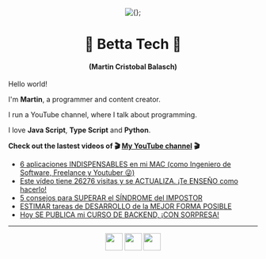 <!-- Title and short presentation -->
<p align="center"><img alt="{};" src="https://yt3.ggpht.com/a/AATXAJwgLOMFmMyOY3EJbb0lkf3lynGR_1r6A6QL78ZY=s88-c-k-c0x00ffffff-no-rj"></p>
<h1 align="center">🤘 Betta Tech 🤘</h1>
<h4 align="center">(Martin Cristobal Balasch)</h4>

<!-- small paragraphs -->
Hello world!

I'm **Martin**, a programmer and content creator.

I run a YouTube channel, where I talk about programming.

I love **Java Script**, **Type Script** and **Python**.

**Check out the lastest videos of 🎬 [My YouTube channel](https://youtube.com/c/BettaTech) 🎬**
<!-- YouTube workflow implementation using this repository: https://github.com/gautamkrishnar/blog-post-workflow -->

<!-- YOUTUBE:START -->
- [6 aplicaciones INDISPENSABLES en mi MAC (como Ingeniero de Software, Freelance y Youtuber 😜)](https://www.youtube.com/watch?v=nJCI1REBYhQ)
- [Este vídeo tiene 26276 visitas y se ACTUALIZA. ¡Te ENSEÑO como hacerlo!](https://www.youtube.com/watch?v=Iq1LwfkvRS8)
- [5 consejos para SUPERAR el SÍNDROME del IMPOSTOR](https://www.youtube.com/watch?v=9yo_EJxfdFg)
- [ESTIMAR tareas de DESARROLLO de la MEJOR FORMA POSIBLE](https://www.youtube.com/watch?v=qTz4tnGSPGg)
- [Hoy SE PUBLICA mi CURSO DE BACKEND, ¡CON SORPRESA!](https://www.youtube.com/watch?v=6UoNBwr6dAU)
<!-- YOUTUBE:END -->

---
 
<!-- Social media icons section -->
<p align="center">
  <a href="https://twitter.com/bettatech"><img src="https://www.flaticon.es/svg/static/icons/svg/733/733579.svg" width="35px"></a>
  <a href="https://www.youtube.com/c/BettaTech"><img src="https://www.flaticon.es/svg/static/icons/svg/1384/1384060.svg" width="35px"></a>
  <a href="https://instagram.com/betta_tech"><img src="https://www.flaticon.es/svg/static/icons/svg/733/733558.svg" width="35px"></a>
</p>

<!-- Thanks to https:flaticon.es for providing all the icons used in this README.md file>
